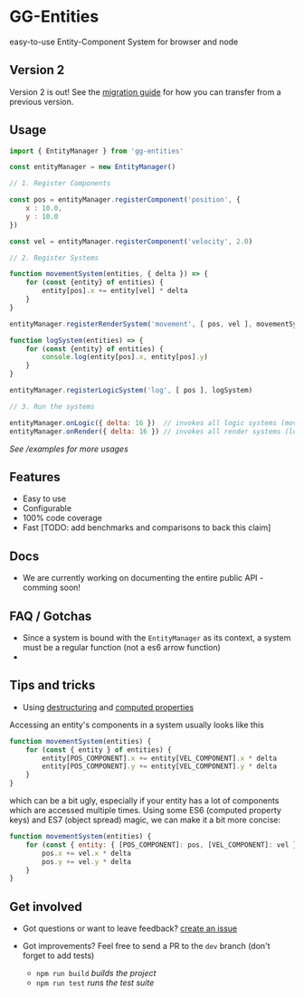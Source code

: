 # GG-Entities

easy-to-use Entity-Component System for browser and node

## Version 2

Version 2 is out! See the [migration guide](/MIGRATE.md) for how you can transfer from a previous version.

## Usage

```javascript
import { EntityManager } from 'gg-entities'

const entityManager = new EntityManager()

// 1. Register Components

const pos = entityManager.registerComponent('position', {
    x : 10.0,
    y : 10.0
})

const vel = entityManager.registerComponent('velocity', 2.0)

// 2. Register Systems

function movementSystem(entities, { delta }) => {
    for (const {entity} of entities) {
        entity[pos].x += entity[vel] * delta
    }
}

entityManager.registerRenderSystem('movement', [ pos, vel ], movementSystem)

function logSystem(entities) => {
    for (const {entity} of entities) {
        console.log(entity[pos].x, entity[pos].y)
    }
}

entityManager.registerLogicSystem('log', [ pos ], logSystem)

// 3. Run the systems

entityManager.onLogic({ delta: 16 })  // invokes all logic systems (movementSystem)
entityManager.onRender({ delta: 16 }) // invokes all render systems (logSystem)
```

*See /examples for more usages*

## Features

* Easy to use
* Configurable
* 100% code coverage
* Fast [TODO: add benchmarks and comparisons to back this claim]

## Docs

- We are currently working on documenting the entire public API - comming soon!

## FAQ / Gotchas

* Since a system is bound with the `EntityManager` as its context, a system must be a regular function (not a es6 arrow function)
* 
## Tips and tricks

* Using [destructuring](https://developer.mozilla.org/en-US/docs/Web/JavaScript/Reference/Operators/Destructuring_assignment#Object_destructuring) and [computed properties](https://developer.mozilla.org/en-US/docs/Web/JavaScript/Reference/Operators/Object_initializer#Computed_property_names)

Accessing an entity's components in a system usually looks like this

```javascript
function movementSystem(entities) {
    for (const { entity } of entities) {
        entity[POS_COMPONENT].x += entity[VEL_COMPONENT].x * delta
        entity[POS_COMPONENT].y += entity[VEL_COMPONENT].y * delta
    }
}
```

which can be a bit ugly, especially if your entity has a lot of components which are accessed multiple times. Using some ES6 (computed property keys) and ES7 (object spread) magic, we can make it a bit more concise:

```javascript
function movementSystem(entities) {
    for (const { entity: { [POS_COMPONENT]: pos, [VEL_COMPONENT]: vel } } of entities) {
        pos.x += vel.x * delta
        pos.y += vel.y * delta
    }
}
```

## Get involved

- Got questions or want to leave feedback? [create an issue](https://github.com/GGAlanSmithee/Entities/issues/new)

- Got improvements? Feel free to send a PR to the `dev` branch (don't forget to add tests)
    - `npm run build` *builds the project*
    - `npm run test` *runs the test suite*